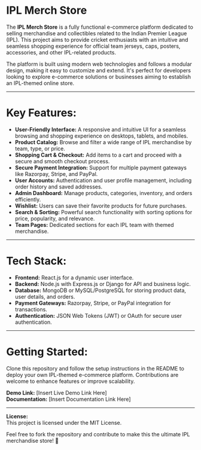 # IPL Merch Store



The **IPL Merch Store** is a fully functional e-commerce platform dedicated to selling merchandise and collectibles related to the Indian Premier League (IPL). This project aims to provide cricket enthusiasts with an intuitive and seamless shopping experience for official team jerseys, caps, posters, accessories, and other IPL-related products.  

The platform is built using modern web technologies and follows a modular design, making it easy to customize and extend. It's perfect for developers looking to explore e-commerce solutions or businesses aiming to establish an IPL-themed online store.  

---

 # Key Features: 
- **User-Friendly Interface:** A responsive and intuitive UI for a seamless browsing and shopping experience on desktops, tablets, and mobiles.  
- **Product Catalog:** Browse and filter a wide range of IPL merchandise by team, type, or price.  
- **Shopping Cart & Checkout:** Add items to a cart and proceed with a secure and smooth checkout process.  
- **Secure Payment Integration:** Support for multiple payment gateways like Razorpay, Stripe, and PayPal.  
- **User Accounts:** Authentication and user profile management, including order history and saved addresses.  
- **Admin Dashboard:** Manage products, categories, inventory, and orders efficiently.  
- **Wishlist:** Users can save their favorite products for future purchases.  
- **Search & Sorting:** Powerful search functionality with sorting options for price, popularity, and relevance.  
- **Team Pages:** Dedicated sections for each IPL team with themed merchandise.  

---

# Tech Stack:  
- **Frontend:** React.js for a dynamic user interface.  
- **Backend:** Node.js with Express.js or Django for API and business logic.  
- **Database:** MongoDB or MySQL/PostgreSQL for storing product data, user details, and orders.  
- **Payment Gateways:** Razorpay, Stripe, or PayPal integration for transactions.  
- **Authentication:** JSON Web Tokens (JWT) or OAuth for secure user authentication.  

---

# Getting Started:  
Clone this repository and follow the setup instructions in the README to deploy your own IPL-themed e-commerce platform. Contributions are welcome to enhance features or improve scalability.  

**Demo Link:** [Insert Live Demo Link Here]  
**Documentation:** [Insert Documentation Link Here]  

---

**License:**  
This project is licensed under the MIT License.  

Feel free to fork the repository and contribute to make this the ultimate IPL merchandise store! 🌟
